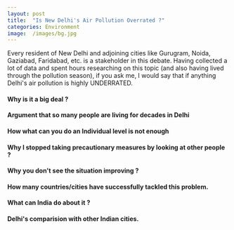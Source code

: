 ```yaml
---
layout: post
title:  "Is New Delhi's Air Pollution Overrated ?"
categories: Environment
image:  /images/bg.jpg
---
```


Every resident of New Delhi and adjoining cities like Gurugram, Noida, Gaziabad, Faridabad, etc. is a stakeholder in this debate. Having collected a lot of data and spent hours researching on this topic (and also having lived through the pollution season), if you ask me, I would say that if anything Delhi's air pollution is highly UNDERRATED.

#### Why is it a big deal ?

#### Argument that so many people are living for decades in Delhi

#### How what can you do an Individual level is not enough

#### Why I stopped taking precautionary measures by looking at other people ?

#### Why you don't see the situation improving ?

#### How many countries/cities have successfully tackled this problem.

#### What can India do about it ?

#### Delhi's comparision with other Indian cities.

